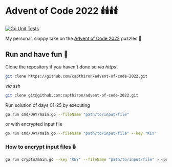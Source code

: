 # Advent of Code 2022 🕯️🕯️🕯️🕯️ 
[![Go Unit Tests](https://github.com/capthiron/advent-of-code-2022/actions/workflows/go.yml/badge.svg)](https://github.com/capthiron/advent-of-code-2022/actions/workflows/go.yml)

My personal, sloppy take on the [Advent of Code 2022](https://adventofcode.com/) puzzles 🫠

## Run and have fun 🦌

Clone the repository if you haven't done so
*via https*
```bash
git clone https://github.com/capthiron/advent-of-code-2022.git
```
*via ssh*
```bash
git clone git@github.com:capthiron/advent-of-code-2022.git
```

Run solution of days 01-25 by executing
```bash
go run cmd/DAY/main.go --fileName "path/to/input/file"
```

or with encrypted input file

```bash
go run cmd/DAY/main.go --fileName "path/to/input/file" --key "KEY"
```

### How to encrypt input files 🔒

```bash
go run crypto/main.go --key "KEY" --fileName "path/to/input/file" > <path/to/encoded/input/file>
```
